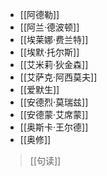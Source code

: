 - [[阿德勒]]
- [[阿兰·德波顿]]
- [[埃莱娜·费兰特]]
- [[埃默·托尔斯]]
- [[艾米莉·狄金森]]
- [[艾萨克·阿西莫夫]]
- [[爱默生]]
- [[安德烈·莫瑞兹]]
- [[安德蒙·艾席蒙]]
- [[奥斯卡·王尔德]]
- [[奥修]]

>[[句读]]